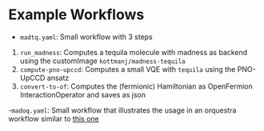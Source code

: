 # Example Workflows

- `madtq.yaml`: Small workflow with 3 steps

1. `run_madness`: Computes a tequila molecule with madness as backend using the customImage `kottmanj/madness-tequila`
2. `compute-pno-upccd`: Computes a small VQE with `tequila` using the PNO-UpCCD ansatz
3. `convert-to-of`: Computes the (fermionic) Hamiltonian as OpenFermion InteractionOperator and saves as json

-`madoq.yaml`: Small workflow that illustrates the usage in an orquestra workflow similar to [this one](https://github.com/zapatacomputing/z-quantum-vqe/blob/0fdd2a9d7745cd5acab24a7dbe53fb7c0a435e8f/examples/hydrogen-vqe.yaml#L67-L76)
